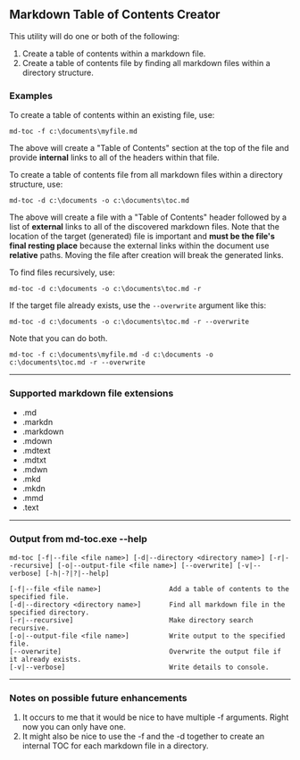 ## Markdown Table of Contents Creator

This utility will do one or both of the following:

1. Create a table of contents within a markdown file.
1. Create a table of contents file by finding all markdown files within a directory structure.

### Examples

To create a table of contents within an existing file, use:

```
md-toc -f c:\documents\myfile.md
```

The above will create a "Table of Contents" section at the top of the file and provide **internal** links to all of the headers within that file.

To create a table of contents file from all markdown files within a directory structure, use:

```
md-toc -d c:\documents -o c:\documents\toc.md
```

The above will create a file with a "Table of Contents" header followed by a list of **external** links to all of the discovered markdown files. Note that the location of the target (generated) file is important and **must be the file's final resting place** because the external links within the document use **relative** paths. Moving the file after creation will break the generated links.

To find files recursively, use:

```
md-toc -d c:\documents -o c:\documents\toc.md -r
```

If the target file already exists, use the `--overwrite` argument like this:

```
md-toc -d c:\documents -o c:\documents\toc.md -r --overwrite
```

Note that you can do both.

```
md-toc -f c:\documents\myfile.md -d c:\documents -o c:\documents\toc.md -r --overwrite
```
-----
### Supported markdown file extensions

- .md
- .markdn
- .markdown
- .mdown
- .mdtext
- .mdtxt
- .mdwn
- .mkd
- .mkdn
- .mmd
- .text

-----

### Output from md-toc.exe --help

```
md-toc [-f|--file <file name>] [-d|--directory <directory name>] [-r|--recursive] [-o|--output-file <file name>] [--overwrite] [-v|--verbose] [-h|-?|?|--help]

[-f|--file <file name>]                 Add a table of contents to the specified file.
[-d|--directory <directory name>]       Find all markdown file in the specified directory.
[-r|--recursive]                        Make directory search recursive.
[-o|--output-file <file name>]          Write output to the specified file.
[--overwrite]                           Overwrite the output file if it already exists.
[-v|--verbose]                          Write details to console.
```
-----

### Notes on possible future enhancements

1. It occurs to me that it would be nice to have multiple -f arguments. Right now you can only have one.
1. It might also be nice to use the -f and the -d together to create an internal TOC for each markdown file in a directory.
